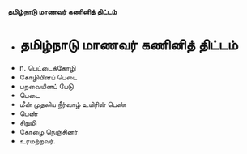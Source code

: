 **தமிழ்நாடு மாணவர் கணினித் திட்டம்**
- # தமிழ்நாடு மாணவர் கணினித் திட்டம்
- n. பெட்டைக்கோழி
- கோழியினப் பெடை
- பறவையினப் பேடு
- பெடை
- மீன் முதலிய நீர்வாழ் உயிரின் பெண்
- பெண்
- சிறுமி
- கோழை நெஞ்சினர்
- உரமற்றவர்.

